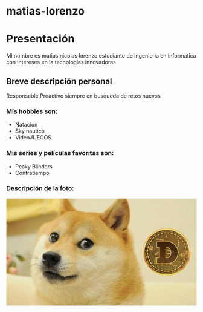 # matias-lorenzo
# Presentación
Mi nombre es matias nicolas lorenzo estudiante de ingenieria en informatica con intereses en la tecnologias innovadoras

## Breve descripción personal

Responsable,Proactivo siempre en busqueda de retos nuevos

### Mis hobbies son:
- Natacion
- Sky nautico
- VideoJUEGOS

### Mis series y películas favoritas son:
- Peaky Blinders
- Contratiempo

### Descripción de la foto:
![doge](What-is-Dogecoin-Meme.jpg)
